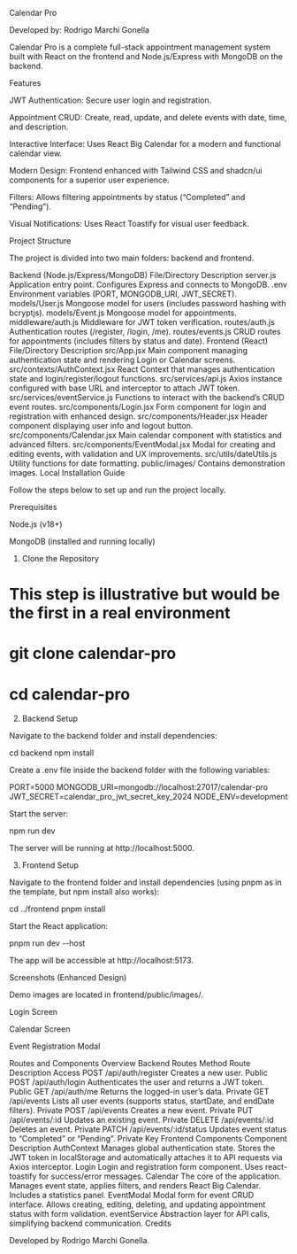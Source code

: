 Calendar Pro

Developed by: Rodrigo Marchi Gonella

Calendar Pro is a complete full-stack appointment management system built with React on the frontend and Node.js/Express with MongoDB on the backend.

Features

JWT Authentication: Secure user login and registration.

Appointment CRUD: Create, read, update, and delete events with date, time, and description.

Interactive Interface: Uses React Big Calendar for a modern and functional calendar view.

Modern Design: Frontend enhanced with Tailwind CSS and shadcn/ui components for a superior user experience.

Filters: Allows filtering appointments by status (“Completed” and “Pending”).

Visual Notifications: Uses React Toastify for visual user feedback.

Project Structure

The project is divided into two main folders: backend and frontend.

Backend (Node.js/Express/MongoDB)
File/Directory	Description
server.js	Application entry point. Configures Express and connects to MongoDB.
.env	Environment variables (PORT, MONGODB_URI, JWT_SECRET).
models/User.js	Mongoose model for users (includes password hashing with bcryptjs).
models/Event.js	Mongoose model for appointments.
middleware/auth.js	Middleware for JWT token verification.
routes/auth.js	Authentication routes (/register, /login, /me).
routes/events.js	CRUD routes for appointments (includes filters by status and date).
Frontend (React)
File/Directory	Description
src/App.jsx	Main component managing authentication state and rendering Login or Calendar screens.
src/contexts/AuthContext.jsx	React Context that manages authentication state and login/register/logout functions.
src/services/api.js	Axios instance configured with base URL and interceptor to attach JWT token.
src/services/eventService.js	Functions to interact with the backend’s CRUD event routes.
src/components/Login.jsx	Form component for login and registration with enhanced design.
src/components/Header.jsx	Header component displaying user info and logout button.
src/components/Calendar.jsx	Main calendar component with statistics and advanced filters.
src/components/EventModal.jsx	Modal for creating and editing events, with validation and UX improvements.
src/utils/dateUtils.js	Utility functions for date formatting.
public/images/	Contains demonstration images.
Local Installation Guide

Follow the steps below to set up and run the project locally.

Prerequisites

Node.js (v18+)

MongoDB (installed and running locally)

1. Clone the Repository
# This step is illustrative but would be the first in a real environment
# git clone <repository-url> calendar-pro
# cd calendar-pro

2. Backend Setup

Navigate to the backend folder and install dependencies:

cd backend
npm install


Create a .env file inside the backend folder with the following variables:

PORT=5000
MONGODB_URI=mongodb://localhost:27017/calendar-pro
JWT_SECRET=calendar_pro_jwt_secret_key_2024
NODE_ENV=development


Start the server:

npm run dev


The server will be running at http://localhost:5000.

3. Frontend Setup

Navigate to the frontend folder and install dependencies (using pnpm as in the template, but npm install also works):

cd ../frontend
pnpm install


Start the React application:

pnpm run dev --host


The app will be accessible at http://localhost:5173.

Screenshots (Enhanced Design)

Demo images are located in frontend/public/images/.

Login Screen

Calendar Screen

Event Registration Modal

Routes and Components Overview
Backend Routes
Method	Route	Description	Access
POST	/api/auth/register	Creates a new user.	Public
POST	/api/auth/login	Authenticates the user and returns a JWT token.	Public
GET	/api/auth/me	Returns the logged-in user’s data.	Private
GET	/api/events	Lists all user events (supports status, startDate, and endDate filters).	Private
POST	/api/events	Creates a new event.	Private
PUT	/api/events/:id	Updates an existing event.	Private
DELETE	/api/events/:id	Deletes an event.	Private
PATCH	/api/events/:id/status	Updates event status to “Completed” or “Pending”.	Private
Key Frontend Components
Component	Description
AuthContext	Manages global authentication state. Stores the JWT token in localStorage and automatically attaches it to API requests via Axios interceptor.
Login	Login and registration form component. Uses react-toastify for success/error messages.
Calendar	The core of the application. Manages event state, applies filters, and renders React Big Calendar. Includes a statistics panel.
EventModal	Modal form for event CRUD interface. Allows creating, editing, deleting, and updating appointment status with form validation.
eventService	Abstraction layer for API calls, simplifying backend communication.
Credits

Developed by Rodrigo Marchi Gonella.
